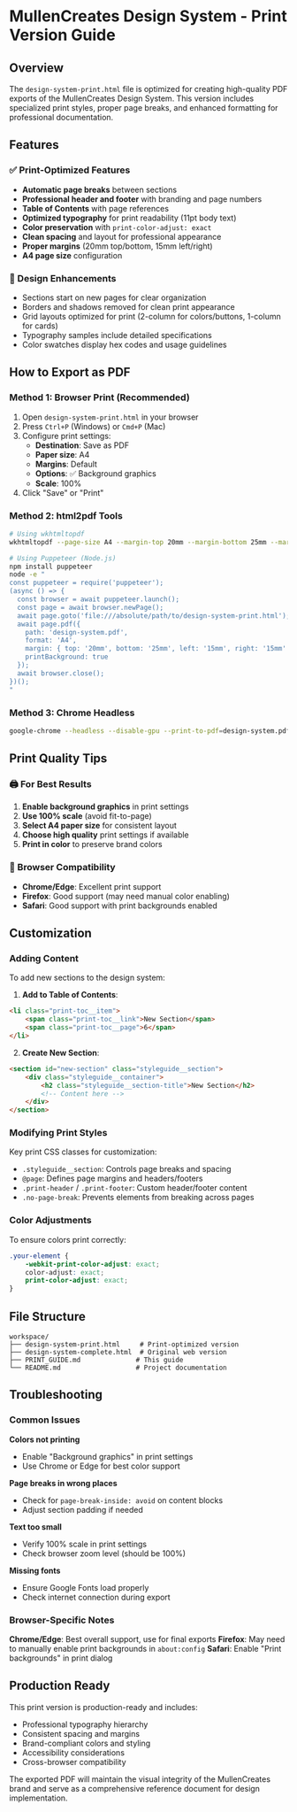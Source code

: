 # MullenCreates Design System - Print Version Guide

## Overview
The `design-system-print.html` file is optimized for creating high-quality PDF exports of the MullenCreates Design System. This version includes specialized print styles, proper page breaks, and enhanced formatting for professional documentation.

## Features

### ✅ Print-Optimized Features
- **Automatic page breaks** between sections
- **Professional header and footer** with branding and page numbers
- **Table of Contents** with page references
- **Optimized typography** for print readability (11pt body text)
- **Color preservation** with `print-color-adjust: exact`
- **Clean spacing** and layout for professional appearance
- **Proper margins** (20mm top/bottom, 15mm left/right)
- **A4 page size** configuration

### 🎨 Design Enhancements
- Sections start on new pages for clear organization
- Borders and shadows removed for clean print appearance
- Grid layouts optimized for print (2-column for colors/buttons, 1-column for cards)
- Typography samples include detailed specifications
- Color swatches display hex codes and usage guidelines

## How to Export as PDF

### Method 1: Browser Print (Recommended)
1. Open `design-system-print.html` in your browser
2. Press `Ctrl+P` (Windows) or `Cmd+P` (Mac)
3. Configure print settings:
   - **Destination**: Save as PDF
   - **Paper size**: A4
   - **Margins**: Default
   - **Options**: ✅ Background graphics
   - **Scale**: 100%
4. Click "Save" or "Print"

### Method 2: html2pdf Tools
```bash
# Using wkhtmltopdf
wkhtmltopdf --page-size A4 --margin-top 20mm --margin-bottom 25mm --margin-left 15mm --margin-right 15mm --enable-local-file-access design-system-print.html design-system.pdf

# Using Puppeteer (Node.js)
npm install puppeteer
node -e "
const puppeteer = require('puppeteer');
(async () => {
  const browser = await puppeteer.launch();
  const page = await browser.newPage();
  await page.goto('file:///absolute/path/to/design-system-print.html');
  await page.pdf({
    path: 'design-system.pdf',
    format: 'A4',
    margin: { top: '20mm', bottom: '25mm', left: '15mm', right: '15mm' },
    printBackground: true
  });
  await browser.close();
})();
"
```

### Method 3: Chrome Headless
```bash
google-chrome --headless --disable-gpu --print-to-pdf=design-system.pdf --print-to-pdf-no-header design-system-print.html
```

## Print Quality Tips

### 🖨️ For Best Results
1. **Enable background graphics** in print settings
2. **Use 100% scale** (avoid fit-to-page)
3. **Select A4 paper size** for consistent layout
4. **Choose high quality** print settings if available
5. **Print in color** to preserve brand colors

### 🎯 Browser Compatibility
- **Chrome/Edge**: Excellent print support
- **Firefox**: Good support (may need manual color enabling)
- **Safari**: Good support with print backgrounds enabled

## Customization

### Adding Content
To add new sections to the design system:

1. **Add to Table of Contents**:
```html
<li class="print-toc__item">
    <span class="print-toc__link">New Section</span>
    <span class="print-toc__page">6</span>
</li>
```

2. **Create New Section**:
```html
<section id="new-section" class="styleguide__section">
    <div class="styleguide__container">
        <h2 class="styleguide__section-title">New Section</h2>
        <!-- Content here -->
    </div>
</section>
```

### Modifying Print Styles
Key print CSS classes for customization:

- `.styleguide__section`: Controls page breaks and spacing
- `@page`: Defines page margins and headers/footers
- `.print-header` / `.print-footer`: Custom header/footer content
- `.no-page-break`: Prevents elements from breaking across pages

### Color Adjustments
To ensure colors print correctly:
```css
.your-element {
    -webkit-print-color-adjust: exact;
    color-adjust: exact;
    print-color-adjust: exact;
}
```

## File Structure
```
workspace/
├── design-system-print.html     # Print-optimized version
├── design-system-complete.html  # Original web version
├── PRINT_GUIDE.md              # This guide
└── README.md                   # Project documentation
```

## Troubleshooting

### Common Issues

**Colors not printing**
- Enable "Background graphics" in print settings
- Use Chrome or Edge for best color support

**Page breaks in wrong places**
- Check for `page-break-inside: avoid` on content blocks
- Adjust section padding if needed

**Text too small**
- Verify 100% scale in print settings
- Check browser zoom level (should be 100%)

**Missing fonts**
- Ensure Google Fonts load properly
- Check internet connection during export

### Browser-Specific Notes

**Chrome/Edge**: Best overall support, use for final exports
**Firefox**: May need to manually enable print backgrounds in `about:config`
**Safari**: Enable "Print backgrounds" in print dialog

## Production Ready
This print version is production-ready and includes:
- Professional typography hierarchy
- Consistent spacing and margins
- Brand-compliant colors and styling
- Accessibility considerations
- Cross-browser compatibility

The exported PDF will maintain the visual integrity of the MullenCreates brand and serve as a comprehensive reference document for design implementation.